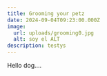 ```yaml
---
title: Grooming your petz
date: 2024-09-04T09:23:00.000Z
image:
  url: uploads/grooming0.jpg
  alt: soy el ALT
description: testys
---
```

Hello dog....
